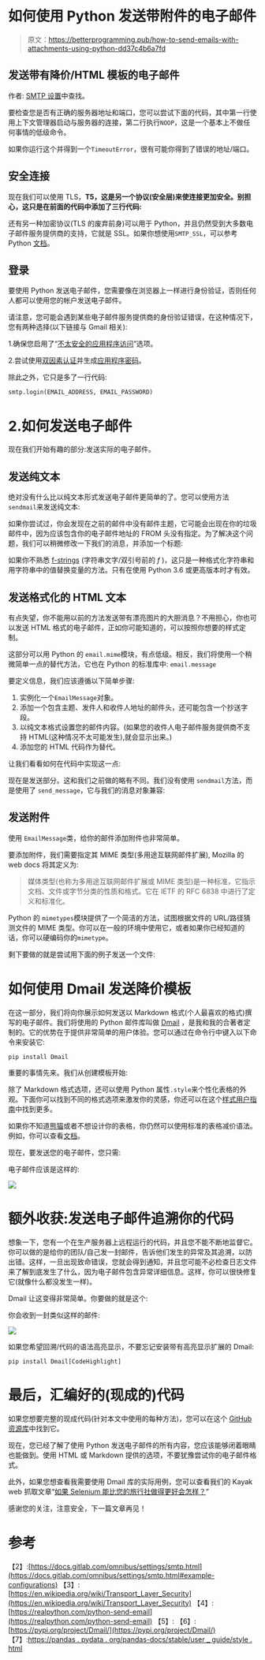 # 如何使用 Python 发送带附件的电子邮件

> 原文：<https://betterprogramming.pub/how-to-send-emails-with-attachments-using-python-dd37c4b6a7fd>

## 发送带有降价/HTML 模板的电子邮件

作者: [SMTP 设置](https://medium.com/u/d38873cbc5aa#example-configurations)中查找。

要检查您是否有正确的服务器地址和端口，您可以尝试下面的代码，其中第一行使用上下文管理器启动与服务器的连接，第二行执行`NOOP`，这是一个基本上不做任何事情的低级命令。

如果你运行这个并得到一个`TimeoutError`，很有可能你得到了错误的地址/端口。

## 安全连接

现在我们可以使用 TLS，**T5，这是另一个协议(安全层)来使连接更加安全。别担心，这只是在前面的代码中添加了三行代码:**

还有另一种加密协议(TLS 的废弃前身)可以用于 Python，并且仍然受到大多数电子邮件服务提供商的支持，它就是 SSL。如果你想使用`SMTP_SSL`，可以参考 Python [文档](https://docs.python.org/3/library/smtplib.html)。

## 登录

要使用 Python 发送电子邮件，您需要像在浏览器上一样进行身份验证，否则任何人都可以使用您的帐户发送电子邮件。

请注意，您可能会遇到某些电子邮件服务提供商的身份验证错误，在这种情况下，您有两种选择(以下链接与 Gmail 相关):

1.确保您启用了“[不太安全的应用程序访问](https://support.google.com/accounts/answer/6010255)”选项。

2.尝试使用[双因素认证](https://support.google.com/accounts/answer/185839)并生成[应用程序密码](https://support.google.com/mail/answer/185833)。

除此之外，它只是多了一行代码:

```
smtp.login(EMAIL_ADDRESS, EMAIL_PASSWORD)
```

# 2.如何发送电子邮件

现在我们开始有趣的部分:发送实际的电子邮件。

## 发送纯文本

绝对没有什么比以纯文本形式发送电子邮件更简单的了。您可以使用方法`sendmail`来发送纯文本:

如果你尝试过，你会发现在之前的邮件中没有邮件主题，它可能会出现在你的垃圾邮件中，因为应该包含你的电子邮件地址的 FROM 头没有指定。为了解决这个问题，我们可以稍微修改一下我们的消息，并添加一个标题:

如果你不熟悉 [f-strings](https://www.python.org/dev/peps/pep-0498/#abstract) (字符串文字/双引号前的 *f* )，这只是一种格式化字符串和用字符串中的值替换变量的方法。只有在使用 Python 3.6 或更高版本时才有效。

## 发送格式化的 HTML 文本

有点失望，你不能用以前的方法发送带有漂亮图片的大胆消息？不用担心，你也可以发送 HTML 格式的电子邮件，正如你可能知道的，可以按照你想要的样式定制。

这部分可以用 Python 的 `email.mime`模块，有点低级。相反，我们将使用一个稍微简单一点的替代方法，它也在 Python 的标准库中: `email.message`

要定义信息，我们应该遵循以下简单步骤:

1.  实例化一个`EmailMessage`对象。
2.  添加一个包含主题、发件人和收件人地址的邮件头，还可能包含一个抄送字段。
3.  以纯文本格式设置您的邮件内容。(如果您的收件人电子邮件服务提供商不支持 HTML(这种情况不太可能发生),就会显示出来。)
4.  添加您的 HTML 代码作为替代。

让我们看看如何在代码中实现这一点:

现在是发送部分。这和我们之前做的略有不同。我们没有使用 `sendmail`方法，而是使用了 `send_message`，它与我们的消息对象兼容:

## 发送附件

使用 `EmailMessage`类，给你的邮件添加附件也非常简单。

要添加附件，我们需要指定其 MIME 类型(多用途互联网邮件扩展), Mozilla 的 web docs 将其定义为:

> 媒体类型(也称为多用途互联网邮件扩展或 MIME 类型)是一种标准，它指示文档、文件或字节分类的性质和格式。它在 IETF 的 RFC 6838 中进行了定义和标准化。

Python 的 `mimetypes`模块提供了一个简洁的方法，试图根据文件的 URL/路径猜测文件的 MIME 类型。你可以在一般的环境中使用它，或者如果你已经知道的话，你可以硬编码你的`mimetype`。

剩下要做的就是尝试用下面的例子发送一个文件:

# 如何使用 Dmail 发送降价模板

在这一部分，我们将向你展示如何发送以 Markdown 格式(个人最喜欢的格式)撰写的电子邮件。我们将使用的 Python 邮件库叫做 [Dmail](https://pypi.org/project/Dmail/) ，是我和我的合著者定制的。它的优势在于提供非常简单的用户体验。您可以通过在命令行中键入以下命令来安装它:

```
pip install Dmail
```

重要的事情先来。我们从创建模板开始:

除了 Markdown 格式选项，还可以使用 Python 属性`.style`来个性化表格的外观。下面你可以找到不同的格式选项来激发你的灵感，你还可以在这个[样式用户指南](https://pandas.pydata.org/pandas-docs/stable/user_guide/style.html)中找到更多。

如果你不知道[熊猫](https://pandas.pydata.org/)或者不想设计你的表格，你仍然可以使用标准的表格减价语法。例如，你可以查看[文档](https://pypi.org/project/Dmail/)。

现在，要发送您的电子邮件，您只需:

电子邮件应该是这样的:

![](img/5229d84b8f17f98da915ee24ffcf15f9.png)

# 额外收获:发送电子邮件追溯你的代码

想象一下，您有一个在生产服务器上远程运行的代码，并且您不能不断地监督它。你可以做的是给你的团队/自己发一封邮件，告诉他们发生的异常及其追溯，以防出错。这样，一旦出现致命错误，您就会得到通知，并且您可能不必检查日志文件来了解到底发生了什么，因为电子邮件包含异常详细信息。这样，你可以很快修复它(就像什么都没发生一样)。

Dmail 让这变得非常简单。你要做的就是这个:

你会收到一封类似这样的邮件:

![](img/8e1446e23de6e96c461841155ad183f5.png)

如果您希望回溯/代码的语法高亮显示，不要忘记安装带有高亮显示扩展的 Dmail:

```
pip install Dmail[CodeHighlight]
```

# 最后，汇编好的(现成的)代码

如果您想要完整的现成代码(针对本文中使用的每种方法)，您可以在这个 [GitHub 资源库](https://github.com/amal-hasni/python_emails)中找到它。

现在，您已经了解了使用 Python 发送电子邮件的所有内容，您应该能够闭着眼睛也能做到。使用 HTML 或 Markdown 提供的选项，不要犹豫尝试你的电子邮件格式。

此外，如果您想查看我需要使用 Dmail 库的实际用例，您可以查看我们的 Kayak web 抓取文章“[如果 Selenium 能比您的旅行社做得更好会怎样？](https://medium.com/analytics-vidhya/what-if-selenium-could-do-a-better-job-than-your-travel-agency-5e4e74de08b0)”

感谢您的关注，注意安全，下一篇文章再见！

# 参考

[1]:[https://docs.python.org/3/library/smtplib.html](https://docs.python.org/3/library/smtplib.html)
【2】:[https://docs.gitlab.com/omnibus/settings/smtp.html](https://docs.gitlab.com/omnibus/settings/smtp.html#example-configurations)
【3】:[https://en.wikipedia.org/wiki/Transport_Layer_Security](https://en.wikipedia.org/wiki/Transport_Layer_Security)
【4】:[https://realpython.com/python-send-email](https://realpython.com/python-send-email)
【5】:
【6】:[https://pypi.org/project/Dmail/](https://pypi.org/project/Dmail/)
【7】:[https://pandas . pydata . org/pandas-docs/stable/user _ guide/style . html](https://pandas.pydata.org/pandas-docs/stable/user_guide/style.html)